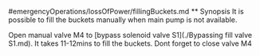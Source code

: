 #emergencyOperations/lossOfPower/fillingBuckets.md
** Synopsis
It is possible to fill the buckets manually when main pump is not available.

Open manual valve M4 to [bypass solenoid valve S1](./Bypassing fill valve S1.md). It takes 11-12mins to fill the buckets.
Dont forget to close valve M4